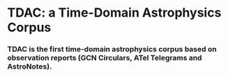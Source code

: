 # TDAC: a Time-Domain Astrophysics Corpus
### TDAC is the first time-domain astrophysics corpus based on observation reports (GCN Circulars, ATel Telegrams and AstroNotes).
